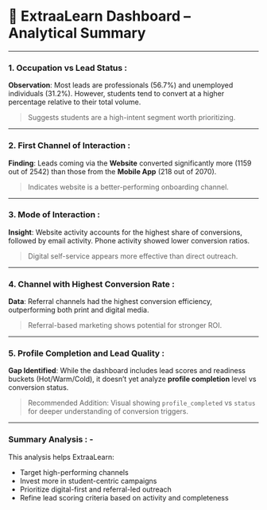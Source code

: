 # 📢 ExtraaLearn Dashboard – Analytical Summary

---

### 1. Occupation vs Lead Status :
**Observation**: Most leads are professionals (56.7%) and unemployed individuals (31.2%). However, students tend to convert at a higher percentage relative to their total volume.
> Suggests students are a high-intent segment worth prioritizing.

---

### 2. First Channel of Interaction :
**Finding**: Leads coming via the **Website** converted significantly more (1159 out of 2542) than those from the **Mobile App** (218 out of 2070).
> Indicates website is a better-performing onboarding channel.

---

### 3.  Mode of Interaction :
**Insight**: Website activity accounts for the highest share of conversions, followed by email activity. Phone activity showed lower conversion ratios.
>  Digital self-service appears more effective than direct outreach.

---

### 4.  Channel with Highest Conversion Rate :
**Data**: Referral channels had the highest conversion efficiency, outperforming both print and digital media.
>  Referral-based marketing shows potential for stronger ROI.

---

### 5.  Profile Completion and Lead Quality :
**Gap Identified**: While the dashboard includes lead scores and readiness buckets (Hot/Warm/Cold), it doesn’t yet analyze **profile completion** level vs conversion status.
>  Recommended Addition: Visual showing `profile_completed` vs `status` for deeper understanding of conversion triggers.

---

###  Summary Analysis : - 
This analysis helps ExtraaLearn:
- Target high-performing channels
- Invest more in student-centric campaigns
- Prioritize digital-first and referral-led outreach
- Refine lead scoring criteria based on activity and completeness
